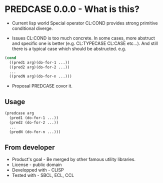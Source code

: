 # PREDCASE 0.0.0 - What is this?

* Current lisp world
Special operator CL:COND provides strong primitive conditional diverge.

* Issues
CL:COND is too much concrete.
In some cases, more abstruct and specific one is better (e.g. CL:TYPECASE CL:CASE etc...).
And still there is a typical case which should be abstructed.
e.g.
```lisp
(cond
  ((pred1 arg)(do-for-1 ...))
  ((pred2 arg)(do-for-2 ...))
  ...
  ((predN arg)(do-for-n ...)))
```

* Proposal
PREDCASE covor it.

## Usage
```lisp
(predcase arg
  (pred1 (do-for-1 ...))
  (pred2 (do-for-2 ...))
  ...
  (predN (do-for-n ...)))
```

## From developer

* Product's goal - Be merged by other famous utility libraries.
* License - public domain
* Developped with - CLISP
* Tested with - SBCL, ECL, CCL

